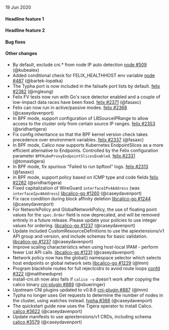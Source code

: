 19 Jun 2020

#### Headline feature 1

#### Headline feature 2

#### Bug fixes

#### Other changes

 - By default, exclude cni.* from node IP auto detection [node #509](https://github.com/projectcalico/node/pull/509) (@kubealex)
 - Added conditional check for FELIX_HEALTHHOST env variable [node #487](https://github.com/projectcalico/node/pull/487) (@bartek-lopatka)
 - The Typha port is now included in the failsafe port lists by default. [felix #2382](https://github.com/projectcalico/felix/pull/2382) (@mgleung)
 - Felix FV tests now run with Go's race detector enabled and a couple of low-impact data races have been fixed. [felix #2371](https://github.com/projectcalico/felix/pull/2371) (@fasaxc)
 - Felix can now run in active/passive modes. [felix #2368](https://github.com/projectcalico/felix/pull/2368) (@caseydavenport)
 - In BPF mode, support configuration of LBSourceIPRange to allow access to the cluster only from certain source IP ranges. [felix #2353](https://github.com/projectcalico/felix/pull/2353) (@sridhartigera)
 - Fix config inheritance so that the BPF kernel version check takes precedence  over environment variables. [felix #2337](https://github.com/projectcalico/felix/pull/2337) (@fasaxc)
 - In BPF mode, Calico now supports Kubernetes EndpointSlices as a more efficient alternative to Endpoints.  Controlled by the Felix configuration parameter `BPFKubeProxyEndpointSlicesEnabled`. [felix #2331](https://github.com/projectcalico/felix/pull/2331) (@tomastigera)
 - In BPF mode, fix spurious "Failed to run bpftool" logs. [felix #2313](https://github.com/projectcalico/felix/pull/2313) (@fasaxc)
 - In BPF mode, support policy based on ICMP type and code fields [felix #2282](https://github.com/projectcalico/felix/pull/2282) (@sridhartigera)
 - Fixed capitalization of WireGuard `interfaceIPv4Address` (was `interfaceIpv4Address`) [libcalico-go #1260](https://github.com/projectcalico/libcalico-go/pull/1260) (@caseydavenport)
 - Fix race condition during block affinity deletion [libcalico-go #1244](https://github.com/projectcalico/libcalico-go/pull/1244) (@caseydavenport)
 - For NetworkPolicy and GlobalNetworkPolicy, the use of floating point values for the `spec.Order` field is now deprecated, and will be removed entirely in a future release. Please update your policies to use integer values for ordering. [libcalico-go #1237](https://github.com/projectcalico/libcalico-go/pull/1237) (@caseydavenport)
 - Update included CustomResourceDefinitions to use the apiextensions/v1 API group and version, and include schemas for basic validation. [libcalico-go #1237](https://github.com/projectcalico/libcalico-go/pull/1237) (@caseydavenport)
 - Improve scaling characteristics when using host-local IPAM - perform fewer List API calls. [libcalico-go #1231](https://github.com/projectcalico/libcalico-go/pull/1231) (@caseydavenport)
 - Network policy now has the global() namespace selector which selects host endpoints or global network sets [libcalico-go #1229](https://github.com/projectcalico/libcalico-go/pull/1229) (@lmm)
 - Program blackhole routes for full rejectcidrs to avoid route loops [confd #322](https://github.com/projectcalico/confd/pull/322) (@matthewdupre)
 - install-cni.sh now also fails if `calico -v` doesn't work after copying the calico binary [cni-plugin #889](https://github.com/projectcalico/cni-plugin/pull/889) (@sbueringer)
 - Upstream CNI plugins updated to v0.8.6 [cni-plugin #887](https://github.com/projectcalico/cni-plugin/pull/887) (@lmm)
 - Typha no longer uses Get requests to determine the number of nodes in the cluster, using watches instead. [typha #366](https://github.com/projectcalico/typha/pull/366) (@caseydavenport)
 - The quickstart guide now uses the Tigera operator to install Calico. [calico #3622](https://github.com/projectcalico/calico/pull/3622) (@caseydavenport)
 - Update manifests to use apiextensions/v1 CRDs, including schema [calico #3579](https://github.com/projectcalico/calico/pull/3579) (@caseydavenport)
